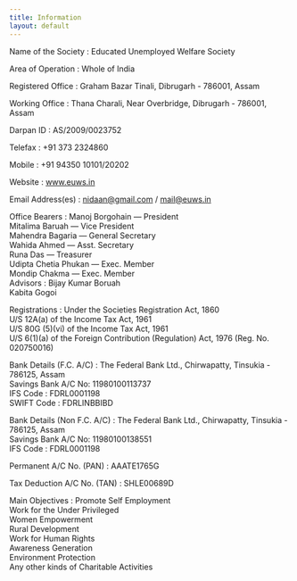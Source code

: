 ```yaml
---
title: Information
layout: default
---
```

Name of the Society
:   Educated Unemployed Welfare Society

Area of Operation
:   Whole of India

Registered Office
:   Graham Bazar Tinali, Dibrugarh - 786001, Assam

Working Office
:   Thana Charali, Near Overbridge, Dibrugarh - 786001, Assam

Darpan ID
:   AS/2009/0023752

Telefax
:   +91 373 2324860

Mobile
:   +91 94350 10101/20202

Website
:   www.euws.in

Email Address(es)
:   nidaan@gmail.com / mail@euws.in

Office Bearers
:   Manoj Borgohain — President  
    Mitalima Baruah — Vice President  
    Mahendra Bagaria — General Secretary  
    Wahida Ahmed — Asst. Secretary  
    Runa Das — Treasurer  
    Udipta Chetia Phukan — Exec. Member  
    Mondip Chakma — Exec. Member  
Advisors
:   Bijay Kumar Boruah  
    Kabita Gogoi

Registrations
:   Under the Societies Registration Act, 1860  
    U/S 12A(a) of the Income Tax Act, 1961  
    U/S 80G (5)(vi) of the Income Tax Act, 1961  
    U/S 6(1)(a) of the Foreign Contribution (Regulation) Act, 1976 (Reg. No. 020750016)

Bank Details (F.C. A/C)
:   The Federal Bank Ltd., Chirwapatty, Tinsukia - 786125, Assam  
    Savings Bank A/C No: 11980100113737  
    IFS Code : FDRL0001198  
    SWIFT Code : FDRLINBBIBD

Bank Details (Non F.C. A/C)
:   The Federal Bank Ltd., Chirwapatty, Tinsukia - 786125, Assam  
    Savings Bank A/C No: 11980100138551  
    IFS Code : FDRL0001198

Permanent A/C No. (PAN)
:   AAATE1765G

Tax Deduction A/C No. (TAN)
:   SHLE00689D

Main Objectives
:   Promote Self Employment  
    Work for the Under Privileged  
    Women Empowerment  
    Rural Development  
    Work for Human Rights  
    Awareness Generation  
    Environment Protection  
    Any other kinds of Charitable Activities